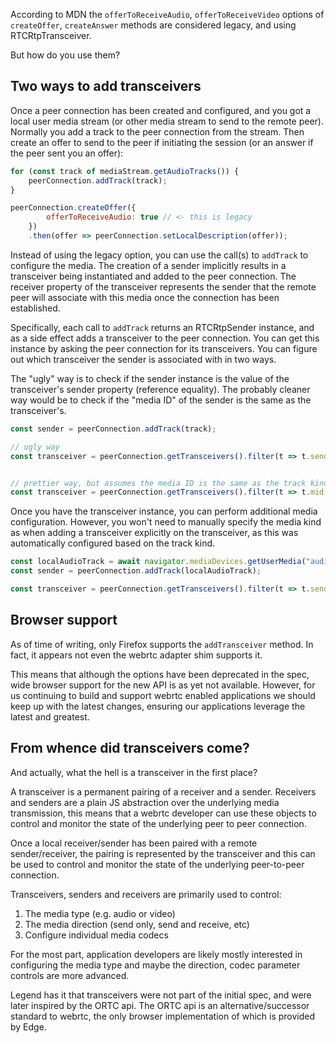 According to MDN the `offerToReceiveAudio`, `offerToReceiveVideo` options of `createOffer`, `createAnswer` methods are considered legacy, and using RTCRtpTransceiver.

But how do you use them?

## Two ways to add transceivers

Once a peer connection has been created and configured, and you got a local user media stream (or other media stream to send to the remote peer). Normally you add a track to the peer connection from the stream. Then create an offer to send to the peer if initiating the session (or an answer if the peer sent you an offer):

``` javascript
for (const track of mediaStream.getAudioTracks()) {
    peerConnection.addTrack(track);
}

peerConnection.createOffer({
        offerToReceiveAudio: true // <- this is legacy
    })
    .then(offer => peerConnection.setLocalDescription(offer));
```

Instead of using the legacy option, you can use the call(s) to `addTrack` to configure the media. The creation of a sender implicitly results in a transceiver being instantiated and added to the peer connection. The receiver property of the transceiver represents the sender that the remote peer will associate with this media once the connection has been established.

Specifically, each call to `addTrack` returns an RTCRtpSender instance, and as a side effect adds a transceiver to the peer connection. You can get this instance by asking the peer connection for its transceivers. You can figure out which transceiver the sender is associated with in two ways.

The "ugly" way is to check if the sender instance is the value of the transceiver's sender property (reference equality). The probably cleaner way would be to check if the "media ID" of the sender is the same as the transceiver's.

``` javascript
const sender = peerConnection.addTrack(track);

// ugly way
const transceiver = peerConnection.getTransceivers().filter(t => t.sender === sender)[0];


// prettier way, but assumes the media ID is the same as the track kind, which is apparently only true after the pairing has occurred, which is after sdp peer exchange, so it is not possible to use this to configure the SDP offer before creating it:
const transceiver = peerConnection.getTransceivers().filter(t => t.mid === sender.track.kind);
```

Once you have the transceiver instance, you can perform additional media configuration. However, you won't need to manually specify the media kind as when adding a transceiver explicitly on the transceiver, as this was automatically configured based on the track kind.

``` javascript
const localAudioTrack = await navigator.mediaDevices.getUserMedia("audio");
const sender = peerConnection.addTrack(localAudioTrack);

const transceiver = peerConnection.getTransceivers().filter(t => t.sender === sender)[0];


```



## Browser support

As of time of writing, only Firefox supports the `addTransceiver` method. In fact, it appears not even the webrtc adapter shim supports it.

This means that although the options have been deprecated in the spec, wide browser support for the new API is as yet not available. However, for us continuing to build and support webrtc enabled applications we should keep up with the latest changes, ensuring our applications leverage the latest and greatest.

## From whence did transceivers come?

And actually, what the hell is a transceiver in the first place?

A transceiver is a permanent pairing of a receiver and a sender. Receivers and senders are a plain JS abstraction over the underlying media transmission, this means that a webrtc developer can use these objects to control and monitor the state of the underlying peer to peer connection.

Once a local receiver/sender has been paired with a remote sender/receiver, the pairing is represented by the transceiver and this can be used to control and monitor the state of the underlying peer-to-peer connection.

Transceivers, senders and receivers are primarily used to control:

1. The media type (e.g. audio or video)
2. The media direction (send only, send and receive, etc)
3. Configure individual media codecs

For the most part, application developers are likely mostly interested in configuring the media type and maybe the direction, codec parameter controls are more advanced.

Legend has it that transceivers were not part of the initial spec, and were later inspired by the ORTC api. The ORTC api is an alternative/successor standard to webrtc, the only browser implementation of which is provided by Edge.


